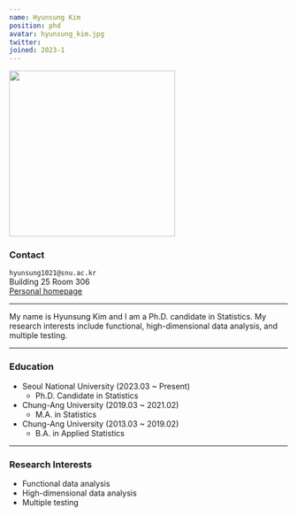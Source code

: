 ```yaml
---
name: Hyunsung Kim
position: phd
avatar: hyunsung_kim.jpg
twitter:
joined: 2023-1
---
```


<img width="300" src="{{site.baseurl}}/images/people/{{page.avatar}}" data-action="zoom">

### Contact

<i class="fa fa-envelope-o"></i>  `hyunsung1021@snu.ac.kr`<br>
<i class="fa fa-building"></i> Building 25 Room 306 <br>
<i class="fa fa-bar-chart"></i> [Personal homepage](http://statkim.github.io/hyunsungkim)

<hr>

My name is Hyunsung Kim and I am a Ph.D. candidate in Statistics.
My research interests include functional, high-dimensional data analysis, and multiple testing.


<hr>

### Education

* Seoul National University (2023.03 ~ Present)
    - Ph.D. Candidate in Statistics
* Chung-Ang University (2019.03 ~ 2021.02)
    - M.A. in Statistics
* Chung-Ang University (2013.03 ~ 2019.02)
    - B.A. in Applied Statistics

<hr>

### Research Interests

* Functional data analysis
* High-dimensional data analysis
* Multiple testing

